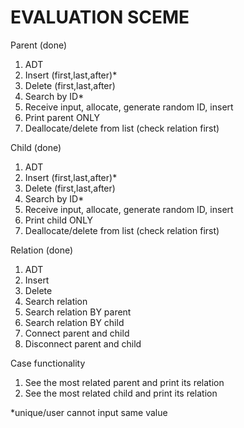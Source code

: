 # EVALUATION SCEME
Parent (done)
1. ADT
2. Insert (first,last,after)*
3. Delete (first,last,after)
4. Search by ID*
5. Receive input, allocate, generate random ID, insert
6. Print parent ONLY
7. Deallocate/delete from list (check relation first)

Child (done)
1. ADT
2. Insert (first,last,after)*
3. Delete (first,last,after)
4. Search by ID*
5. Receive input, allocate, generate random ID, insert
6. Print child ONLY
7. Deallocate/delete from list (check relation first)

Relation (done)
1. ADT
2. Insert
3. Delete
4. Search relation
5. Search relation BY parent
6. Search relation BY child
7. Connect parent and child
8. Disconnect parent and child

Case functionality
1. See the most related parent and print its relation
2. See the most related child and print its relation

*unique/user cannot input same value

